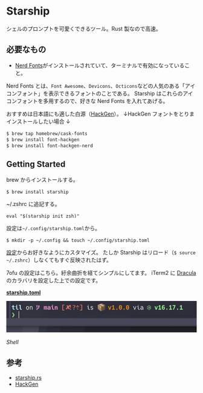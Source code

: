 # Starship

シェルのプロンプトを可愛くできるツール。Rust 製なので高速。

## 必要なもの

- [Nerd Fonts](https://www.nerdfonts.com/)がインストールされていて、ターミナルで有効になっていること。

Nerd Fonts とは、`Font Awesome`、`Devicons`、`Octicons`などの人気のある「アイコンフォント」を表示できるフォントのことである。
Starship はこれらのアイコンフォントを多用するので、好きな Nerd Fonts を入れてあげる。

おすすめは日本語にも適した白源（[HackGen](https://github.com/yuru7/HackGen)）。
↓HackGen フォントをとりまインストールしたい場合 ↓

```shell
$ brew tap homebrew/cask-fonts
$ brew install font-hackgen
$ brew install font-hackgen-nerd
```

## Getting Started

brew からインストールする。

```shell
$ brew install starship
```

~/.zshrc に追記する。

```shell
eval "$(starship init zsh)"
```

設定は`~/.config/starship.toml`から。

```shell
$ mkdir -p ~/.config && touch ~/.config/starship.toml
```

[設定](https://starship.rs/ja-JP/config/)からお好きなようにカスタマイズ。
たしか Starship はリロード（`$ source ~/.zshrc`）しなくてもすぐ反映されたはず。

7ofu の設定はこちら。紆余曲折を経てシンプルにしてます。
iTerm2 に [Dracula](/shell/dracula.md) のカラバリを設定した上での設定です。

[**starship.toml**](/shell/starship/starship.toml)

![](/assets/starship.png)

_Shell_

## 参考

- [starship.rs](https://starship.rs/ja-jp/)
- [HackGen](https://github.com/yuru7/HackGen)
